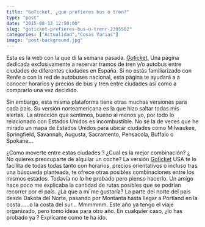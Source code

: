 ```yaml
---
title: "GoTicket, ¿que prefieres bus o tren?"
type: "post"
date: "2015-08-12 12:50:00"
slug: "goticket-prefieres-bus-o-trenr-2395502"
categories: ["Actualidad","Cosas Varias"]
image: "post-background.jpg"
---
```


 Esta es la web con la que dí la semana pasada. [Goticket.](https://www.goticket.io/es) Una página dedicada exclusivamente a reservar tramos de tren y/o autobus entre ciudades de diferentes ciudades en España. Si no estás familiarizado con Renfe o con la red de autobuses nacional, esta página te ayudará a a conocer horarios y precios de bus y tren entre ciudades así como a comprarlo una vez decidido.

 Sin embargo, esta misma plataforma tiene otras muchas versiones para cada país. Su versión norteamericana es la que hizo saltar todas mis alertas. La atracción que sentimos, bueno al menos yo, por todo lo relacionado con Estados Unidos es incombustible. No sé la de veces que he mirado un mapa de Estados Unidos para ubicar ciudades como Milwaukee, Springfield, Savannah, Augusta, Sacramento, Pensacola, Buffalo o Spokane...

 ¿Como moverte entre estas ciudades ? ¿Cual es la mejor combinación? ¿ No quieres preocuparte de alquilar un coche? La versión [Goticket](https://www.goticket.io) USA te lo facilita de todas todas tanto con horarios, precios orientativos o incluso tras una búsqueda planteada, te ofrece otras posibles combinaciones entre los mismos estados. Todavía no lo he probado pero pienso hacerlo. Un amigo hace poco me explicaba la cantidad de rutas posibles que se podrían recorrer por el país. ¿La que a mí me gustaría? La parte del norte del país desde Dakota del Norte, pasando por Montanta hasta llegar a Portland en la costa......o la costa del sur... Mmmmmm. Este año ya tengo el viaje organizado, pero tomo ideas para otro año. En cualquier caso, ¿lo has probado ya ? Explícame como te ha ido.